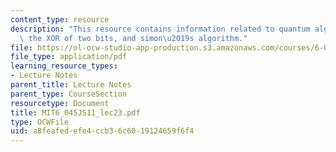 ```yaml
---
content_type: resource
description: "This resource contains information related to quantum algorithms, computing\
  \ the XOR of two bits, and simon\u2019s algorithm."
file: https://ol-ocw-studio-app-production.s3.amazonaws.com/courses/6-045j-automata-computability-and-complexity-spring-2011/a8feafedefe4ccb36c6019124659f6f4_MIT6_045JS11_lec23.pdf
file_type: application/pdf
learning_resource_types:
- Lecture Notes
parent_title: Lecture Notes
parent_type: CourseSection
resourcetype: Document
title: MIT6_045JS11_lec23.pdf
type: OCWFile
uid: a8feafed-efe4-ccb3-6c60-19124659f6f4
---
```

